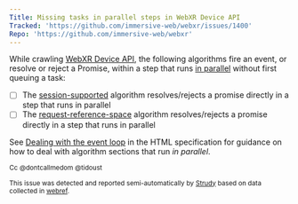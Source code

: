 ```yaml
---
Title: Missing tasks in parallel steps in WebXR Device API
Tracked: 'https://github.com/immersive-web/webxr/issues/1400'
Repo: 'https://github.com/immersive-web/webxr'
---
```


While crawling [WebXR Device API](https://immersive-web.github.io/webxr/), the following algorithms fire an event, or resolve or reject a Promise, within a step that runs [in parallel](https://html.spec.whatwg.org/multipage/infrastructure.html#in-parallel) without first queuing a task:
* [ ] The [session-supported](https://immersive-web.github.io/webxr/#dom-xrsystem-issessionsupported) algorithm resolves/rejects a promise directly in a step that runs in parallel
* [ ] The [request-reference-space](https://immersive-web.github.io/webxr/#dom-xrsession-requestreferencespace) algorithm resolves/rejects a promise directly in a step that runs in parallel

See [Dealing with the event loop](https://html.spec.whatwg.org/multipage/webappapis.html#event-loop-for-spec-authors) in the HTML specification for guidance on how to deal with algorithm sections that run *in parallel*.

<sub>Cc @dontcallmedom @tidoust</sub>

<sub>This issue was detected and reported semi-automatically by [Strudy](https://github.com/w3c/strudy/) based on data collected in [webref](https://github.com/w3c/webref/).</sub>
